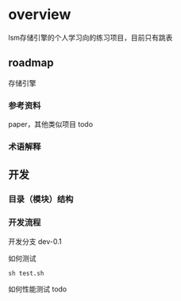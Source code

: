 # overview 

lsm存储引擎的个人学习向的练习项目，目前只有跳表

## roadmap

存储引擎

### 参考资料

paper，其他类似项目 todo

### 术语解释

## 开发

### 目录（模块）结构

### 开发流程

开发分支 dev-0.1

如何测试

```
sh test.sh
```

如何性能测试 todo

